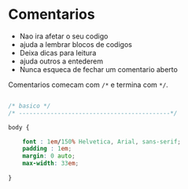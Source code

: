 # Comentarios

* Nao ira afetar o seu codigo
* ajuda a lembrar blocos de codigos
* Deixa dicas para leitura
* ajuda outros a entederem
* Nunca esqueca de fechar um comentario aberto

Comentarios comecam com `/*` e termina com `*/`.

```css

/* basico */
/* -------------------------------------------*/

body {

    font : 1em/150% Helvetica, Arial, sans-serif;
    padding : 1em;
    margin: 0 auto;
    max-width: 33em;
    
}